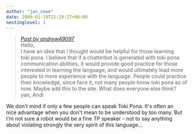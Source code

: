 ```yaml
---
author: "jan_sewe"
date: 2009-01-10T22:29:27+00:00
nestinglevel: 1
---
```

> [_Post by andrew49097_](/QjoEURMC/toki-pona-chatterbot#post1)  
> Hello,  
> I have an idea that I thought would be helpful for those learning  
> toki pona. I believe that if a chatterbot is generated with toki pona  
> communication abilities, it would provide good practice for those  
> interested in learning the language, and would ultimately lead more  
> people to more experience with the language. People could practice  
> their knowledge, since face it, not many people know toki pona as of  
> now. Maybe add this to the site. What does everyone else think?  
> yan, Andi  
> 

We don't mind if only a few people can speak Toki Pona. It's often an  
nice advantage when you don't mean to be understood by too many. But  
I'm not sure a robot would be a fine TP speaker - not to say anything  
about violating strongly the very spirit of this language...